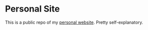 # Personal Site
This is a public repo of my [personal website](https://www.google.com). Pretty self-explanatory.
